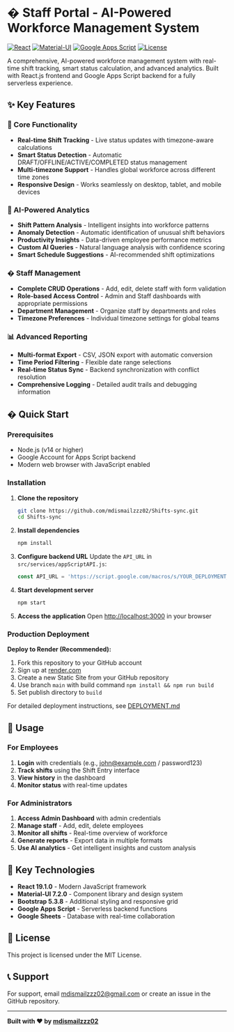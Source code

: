# � Staff Portal - AI-Powered Workforce Management System

[![React](https://img.shields.io/badge/React-19.1.0-blue.svg)](https://reactjs.org/)
[![Material-UI](https://img.shields.io/badge/Material--UI-7.2.0-green.svg)](https://mui.com/)
[![Google Apps Script](https://img.shields.io/badge/Backend-Google%20Apps%20Script-yellow.svg)](https://script.google.com/)
[![License](https://img.shields.io/badge/License-MIT-red.svg)](LICENSE)

A comprehensive, AI-powered workforce management system with real-time shift tracking, smart status calculation, and advanced analytics. Built with React.js frontend and Google Apps Script backend for a fully serverless experience.

## ✨ Key Features

### 🎯 Core Functionality
- **Real-time Shift Tracking** - Live status updates with timezone-aware calculations
- **Smart Status Detection** - Automatic DRAFT/OFFLINE/ACTIVE/COMPLETED status management
- **Multi-timezone Support** - Handles global workforce across different time zones
- **Responsive Design** - Works seamlessly on desktop, tablet, and mobile devices

### 🧠 AI-Powered Analytics
- **Shift Pattern Analysis** - Intelligent insights into workforce patterns
- **Anomaly Detection** - Automatic identification of unusual shift behaviors
- **Productivity Insights** - Data-driven employee performance metrics
- **Custom AI Queries** - Natural language analysis with confidence scoring
- **Smart Schedule Suggestions** - AI-recommended shift optimizations

### � Staff Management
- **Complete CRUD Operations** - Add, edit, delete staff with form validation
- **Role-based Access Control** - Admin and Staff dashboards with appropriate permissions
- **Department Management** - Organize staff by departments and roles
- **Timezone Preferences** - Individual timezone settings for global teams

### 📊 Advanced Reporting
- **Multi-format Export** - CSV, JSON export with automatic conversion
- **Time Period Filtering** - Flexible date range selections
- **Real-time Status Sync** - Backend synchronization with conflict resolution
- **Comprehensive Logging** - Detailed audit trails and debugging information

## � Quick Start

### Prerequisites
- Node.js (v14 or higher)
- Google Account for Apps Script backend
- Modern web browser with JavaScript enabled

### Installation

1. **Clone the repository**
   ```bash
   git clone https://github.com/mdismailzzz02/Shifts-sync.git
   cd Shifts-sync
   ```

2. **Install dependencies**
   ```bash
   npm install
   ```

3. **Configure backend URL**
   Update the `API_URL` in `src/services/appScriptAPI.js`:
   ```javascript
   const API_URL = 'https://script.google.com/macros/s/YOUR_DEPLOYMENT_ID/exec';
   ```

4. **Start development server**
   ```bash
   npm start
   ```

5. **Access the application**
   Open [http://localhost:3000](http://localhost:3000) in your browser

### Production Deployment

**Deploy to Render (Recommended):**
1. Fork this repository to your GitHub account
2. Sign up at [render.com](https://render.com)
3. Create a new Static Site from your GitHub repository
4. Use branch `main` with build command `npm install && npm run build`
5. Set publish directory to `build`

For detailed deployment instructions, see [DEPLOYMENT.md](DEPLOYMENT.md)

## 📱 Usage

### For Employees
1. **Login** with credentials (e.g., john@example.com / password123)
2. **Track shifts** using the Shift Entry interface
3. **View history** in the dashboard
4. **Monitor status** with real-time updates

### For Administrators
1. **Access Admin Dashboard** with admin credentials
2. **Manage staff** - Add, edit, delete employees
3. **Monitor all shifts** - Real-time overview of workforce
4. **Generate reports** - Export data in multiple formats
5. **Use AI analytics** - Get intelligent insights and custom analysis

## 🔧 Key Technologies

- **React 19.1.0** - Modern JavaScript framework
- **Material-UI 7.2.0** - Component library and design system
- **Bootstrap 5.3.8** - Additional styling and responsive grid
- **Google Apps Script** - Serverless backend functions
- **Google Sheets** - Database with real-time collaboration

## 📄 License

This project is licensed under the MIT License.

## 📞 Support

For support, email mdismailzzz02@gmail.com or create an issue in the GitHub repository.

---

**Built with ❤️ by [mdismailzzz02](https://github.com/mdismailzzz02)**
